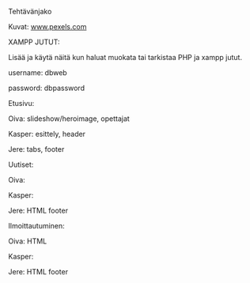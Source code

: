 Tehtävänjako

Kuvat: www.pexels.com

XAMPP JUTUT:

Lisää ja käytä näitä kun haluat muokata tai tarkistaa PHP ja xampp jutut.

username: dbweb

password: dbpassword

Etusivu:

Oiva: slideshow/heroimage, opettajat

Kasper: esittely, header

Jere: tabs, footer

Uutiset:

Oiva: 

Kasper: 

Jere: HTML footer


Ilmoittautuminen:

Oiva: HTML

Kasper: 

Jere: HTML footer

